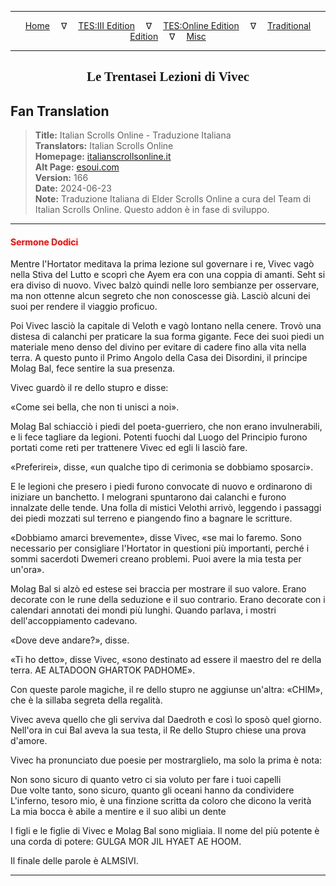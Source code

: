 
---

<!-- Jekyll Page Links -->

<center>
<a href="../../../../../index.html">Home</a>
&emsp;&nabla;&emsp;
<a href="../../../../index-tes3.html">TES:III Edition</a>
&emsp;&nabla;&emsp;
<a href="../../../../index-teso.html">TES:Online Edition</a>
&emsp;&nabla;&emsp;
<a href="../../../../index-traditional.html">Traditional Edition</a>
&emsp;&nabla;&emsp;
<a href="../../../../index-misc.html">Misc</a>
</center>

<!-- Markdown Body Below: -->

---

<center>
<h2><span style="font-family:Georgia">Le Trentasei Lezioni di Vivec</span></h2>
</center>

## Fan Translation

> __Title:__ Italian Scrolls Online - Traduzione Italiana\
> __Translators:__ Italian Scrolls Online\
> __Homepage:__ [italianscrollsonline.it][1]\
> __Alt Page:__ [esoui.com][2]\
> __Version:__ 166\
> __Date:__ 2024-06-23\
> __Note:__ Traduzione Italiana di Elder Scrolls Online a cura del Team di Italian Scrolls Online. Questo addon è in fase di sviluppo.

[1]: http://italianscrollsonline.it/
[2]: https://www.esoui.com/downloads/info2854-ItalianScrollsOnline-TraduzioneItaliana.html

---

#### <span style="color:red">Sermone Dodici</span>

Mentre l'Hortator meditava la prima lezione sul governare i re, Vivec vagò nella Stiva del Lutto e scoprì che Ayem era con una coppia di amanti. Seht si era diviso di nuovo. Vivec balzò quindi nelle loro sembianze per osservare, ma non ottenne alcun segreto che non conoscesse già. Lasciò alcuni dei suoi per rendere il viaggio proficuo.

Poi Vivec lasciò la capitale di Veloth e vagò lontano nella cenere. Trovò una distesa di calanchi per praticare la sua forma gigante. Fece dei suoi piedi un materiale meno denso del divino per evitare di cadere fino alla vita nella terra. A questo punto il Primo Angolo della Casa dei Disordini, il principe Molag Bal, fece sentire la sua presenza.

Vivec guardò il re dello stupro e disse:

«Come sei bella, che non ti unisci a noi».

Molag Bal schiacciò i piedi del poeta-guerriero, che non erano invulnerabili, e li fece tagliare da legioni. Potenti fuochi dal Luogo del Principio furono portati come reti per trattenere Vivec ed egli li lasciò fare.

«Preferirei», disse, «un qualche tipo di cerimonia se dobbiamo sposarci».

E le legioni che presero i piedi furono convocate di nuovo e ordinarono di iniziare un banchetto. I melograni spuntarono dai calanchi e furono innalzate delle tende. Una folla di mistici Velothi arrivò, leggendo i passaggi dei piedi mozzati sul terreno e piangendo fino a bagnare le scritture.

«Dobbiamo amarci brevemente», disse Vivec, «se mai lo faremo. Sono necessario per consigliare l'Hortator in questioni più importanti, perché i sommi sacerdoti Dwemeri creano problemi. Puoi avere la mia testa per un'ora».

Molag Bal si alzò ed estese sei braccia per mostrare il suo valore. Erano decorate con le rune della seduzione e il suo contrario. Erano decorate con i calendari annotati dei mondi più lunghi. Quando parlava, i mostri dell'accoppiamento cadevano.

«Dove deve andare?», disse.

«Ti ho detto», disse Vivec, «sono destinato ad essere il maestro del re della terra. AE ALTADOON GHARTOK PADHOME».

Con queste parole magiche, il re dello stupro ne aggiunse un'altra: «CHIM», che è la sillaba segreta della regalità.

Vivec aveva quello che gli serviva dal Daedroth e così lo sposò quel giorno. Nell'ora in cui Bal aveva la sua testa, il Re dello Stupro chiese una prova d'amore.

Vivec ha pronunciato due poesie per mostrarglielo, ma solo la prima è nota:

Non sono sicuro di quanto vetro ci sia voluto per fare i tuoi capelli\
Due volte tanto, sono sicuro, quanto gli oceani hanno da condividere\
L'inferno, tesoro mio, è una finzione scritta da coloro che dicono la verità\
La mia bocca è abile a mentire e il suo alibi un dente

I figli e le figlie di Vivec e Molag Bal sono migliaia. Il nome del più potente è una corda di potere: GULGA MOR JIL HYAET AE HOOM.

Il finale delle parole è ALMSIVI.

---
